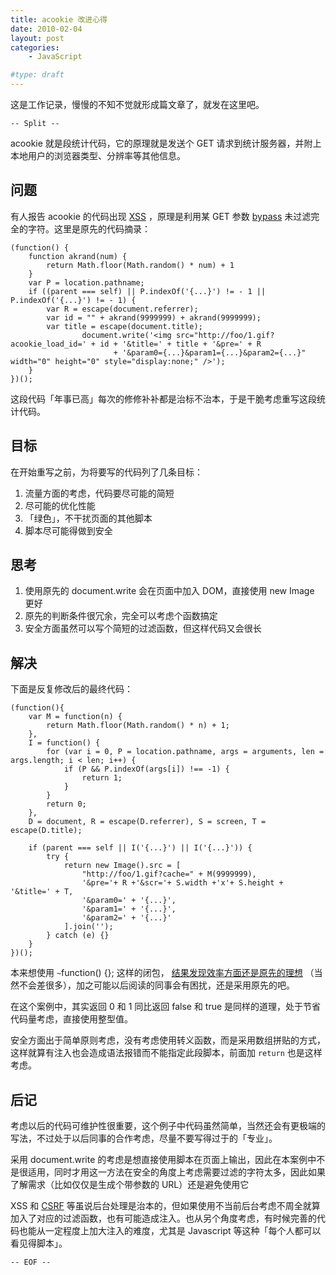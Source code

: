 ```yaml
---
title: acookie 改进心得
date: 2010-02-04
layout: post
categories:
    - JavaScript

#type: draft
---
```


这是工作记录，慢慢的不知不觉就形成篇文章了，就发在这里吧。

`-- Split --`

acookie 就是段统计代码，它的原理就是发送个 GET 请求到统计服务器，并附上本地用户的浏览器类型、分辨率等其他信息。


## 问题

有人报告 acookie 的代码出现  [XSS]({{site.urls}}/posts/2491/) ，原理是利用某 GET 参数  [bypass](http://en.wikipedia.org/wiki/Bypass)  未过滤完全的字符。这里是原先的代码摘录：

```
(function() {
    function akrand(num) {
        return Math.floor(Math.random() * num) + 1
    }
    var P = location.pathname;
    if ((parent === self) || P.indexOf('{...}') != - 1 || P.indexOf('{...}') != - 1) {
        var R = escape(document.referrer);
        var id = "" + akrand(9999999) + akrand(9999999);
        var title = escape(document.title);
                document.write('<img src="http://foo/1.gif?acookie_load_id=' + id + '&title=' + title + '&pre=' + R 
                       + '&param0={...}&param1={...}&param2={...}"  width="0" height="0" style="display:none;" />');
    }
})();
```

这段代码「年事已高」每次的修修补补都是治标不治本，于是干脆考虑重写这段统计代码。


## 目标

在开始重写之前，为将要写的代码列了几条目标：

1. 流量方面的考虑，代码要尽可能的简短
2. 尽可能的优化性能
3. 「绿色」，不干扰页面的其他脚本
4. 脚本尽可能得做到安全


## 思考

1. 使用原先的 document.write 会在页面中加入 DOM，直接使用 new Image 更好
2. 原先的判断条件很冗余，完全可以考虑个函数搞定
3. 安全方面虽然可以写个简短的过滤函数，但这样代码又会很长


## 解决

下面是反复修改后的最终代码：

```
(function(){
    var M = function(n) {
        return Math.floor(Math.random() * n) + 1;
    },
    I = function() {
        for (var i = 0, P = location.pathname, args = arguments, len = args.length; i < len; i++) {
            if (P && P.indexOf(args[i]) !== -1) {
                return 1;
            }
        }
        return 0;
    },
    D = document, R = escape(D.referrer), S = screen, T = escape(D.title);

    if (parent === self || I('{...}') || I('{...}')) {
        try {
            return new Image().src = [
                "http://foo/1.gif?cache=" + M(9999999),
                '&pre='+ R +'&scr='+ S.width +'x'+ S.height + '&title=' + T,
                '&param0=' + '{...}',
                '&param1=' + '{...}',
                '&param2=' + '{...}'
            ].join('');
        } catch (e) {}
    }
})();
```

本来想使用 `~`function() {}; 这样的闭包， [结果发现效率方面还是原先的理想]({{site.urls}}/posts/3004/) （当然不会差很多），加之可能以后阅读的同事会有困扰，还是采用原先的吧。

在这个案例中，其实返回 0 和 1 同比返回 false 和 true 是同样的道理，处于节省代码量考虑，直接使用整型值。

安全方面出于简单原则考虑，没有考虑使用转义函数，而是采用数组拼贴的方式，这样就算有注入也会造成语法报错而不能指定此段脚本，前面加 `return` 也是这样考虑。


## 后记

考虑以后的代码可维护性很重要，这个例子中代码虽然简单，当然还会有更极端的写法，不过处于以后同事的合作考虑，尽量不要写得过于的「专业」。

采用 document.write 的考虑是想直接使用脚本在页面上输出，因此在本案例中不是很适用，同时才用这一方法在安全的角度上考虑需要过滤的字符太多，因此如果了解需求（比如仅仅是生成个带参数的 URL）还是避免使用它

XSS 和  [CSRF]({{site.urls}}/posts/2821/)  等虽说后台处理是治本的，但如果使用不当前后台考虑不周全就算加入了对应的过滤函数，也有可能造成注入。也从另个角度考虑，有时候完善的代码也能从一定程度上加大注入的难度，尤其是 Javascript 等这种「每个人都可以看见得脚本」。

`-- EOF --`
